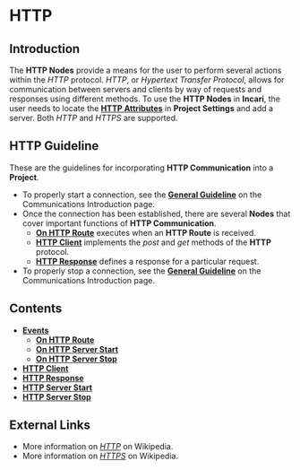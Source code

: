 # HTTP

## Introduction

The **HTTP Nodes** provide a means for the user to perform several actions within the _HTTP_ protocol. _HTTP_, or _Hypertext Transfer Protocol_, allows for communication between servers and clients by way of requests and responses using different methods. To use the **HTTP Nodes** in **Incari**, the user needs to locate the [**HTTP Attributes**](../../../modules/project-settings.md#can) in **Project Settings** and add a server. Both *HTTP* and *HTTPS* are supported. 

## HTTP Guideline

These are the guidelines for incorporating **HTTP Communication** into a **Project**.

* To properly start a connection, see the [**General Guideline**](../README.md#general-guideline) on the Communications Introduction page.
* Once the connection has been established, there are several **Nodes** that cover important functions of **HTTP Communication**.
  * [**On HTTP Route**](events/onhttproute.md) executes when an **HTTP Route** is received.
  * [**HTTP Client**](httpclient.md) implements the *post* and *get* methods of the **HTTP** protocol. 
  * [**HTTP Response**](httpresponse.md) defines a response for a particular request.
* To properly stop a connection, see the [**General Guideline**](../README.md#general-guideline) on the Communications Introduction page.

## Contents

* [**Events**](events/)
  * [**On HTTP Route**](events/onhttproute.md)
  * [**On HTTP Server Start**](events/onhttpserverstart.md)
  * [**On HTTP Server Stop**](events/onhttpserverstop.md)
* [**HTTP Client**](httpclient.md)
* [**HTTP Response**](httpresponse.md)
* [**HTTP Server Start**](httpserverstart.md)
* [**HTTP Server Stop**](httpserverstop.md)


## External Links

* More information on [_HTTP_](https://en.wikipedia.org/wiki/Hypertext_Transfer_Protocol) on Wikipedia.
* More information on [*HTTPS*](https://en.wikipedia.org/wiki/HTTPS) on Wikipedia. 

